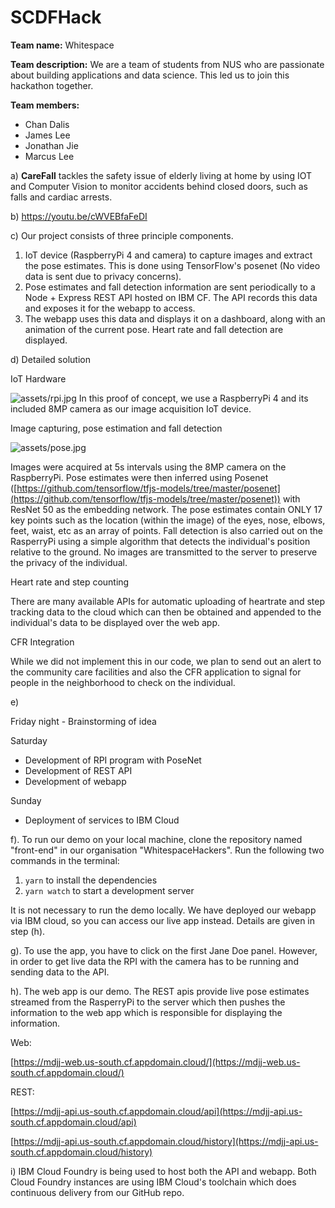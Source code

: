 # SCDFHack

**Team name:** Whitespace

**Team description:** We are a team of students from NUS who are passionate about building applications and data science. This led us to join this hackathon together.

**Team members:**

- Chan Dalis
- James Lee
- Jonathan Jie
- Marcus Lee

a) **CareFall** tackles the safety issue of elderly living at home by using IOT and Computer Vision to monitor accidents behind closed doors, such as falls and cardiac arrests.

b) https://youtu.be/cWVEBfaFeDI

c) Our project consists of three principle components.

1. IoT device (RaspberryPi 4 and camera) to capture images and extract the pose estimates. This is done using TensorFlow&#39;s posenet (No video data is sent due to privacy concerns).
2. Pose estimates and fall detection information are sent periodically to a Node + Express REST API hosted on IBM CF. The API records this data and exposes it for the webapp to access.
3. The webapp uses this data and displays it on a dashboard, along with an animation of the current pose. Heart rate and fall detection are displayed.

d) Detailed solution

IoT Hardware

![assets/rpi.jpg]()
In this proof of concept, we use a RaspberryPi 4 and its included 8MP camera as our image acquisition IoT device.

Image capturing, pose estimation and fall detection

![assets/pose.jpg]()

Images were acquired at 5s intervals using the 8MP camera on the RaspberryPi. Pose estimates were then inferred using Posenet ([https://github.com/tensorflow/tfjs-models/tree/master/posenet](https://github.com/tensorflow/tfjs-models/tree/master/posenet)) with ResNet 50 as the embedding network. The pose estimates contain ONLY 17 key points such as the location (within the image) of the eyes, nose, elbows, feet, waist, etc as an array of points. Fall detection is also carried out on the RasperryPi using a simple algorithm that detects the individual&#39;s position relative to the ground. No images are transmitted to the server to preserve the privacy of the individual.

Heart rate and step counting

There are many available APIs for automatic uploading of heartrate and step tracking data to the cloud which can then be obtained and appended to the individual&#39;s data to be displayed over the web app.

CFR Integration

While we did not implement this in our code, we plan to send out an alert to the community care facilities and also the CFR application to signal for people in the neighborhood to check on the individual.

e)

Friday night - Brainstorming of idea

Saturday

- Development of RPI program with PoseNet
- Development of REST API
- Development of webapp

Sunday

- Deployment of services to IBM Cloud

f). To run our demo on your local machine, clone the repository named &quot;front-end&quot; in our organisation &quot;WhitespaceHackers&quot;. Run the following two commands in the terminal:

1. `yarn` to install the dependencies
2. `yarn watch` to start a development server

It is not necessary to run the demo locally. We have deployed our webapp via IBM cloud, so you can access our live app instead. Details are given in step (h).

g). To use the app, you have to click on the first Jane Doe panel. However, in order to get live data the RPI with the camera has to be running and sending data to the API.

h). The web app is our demo. The REST apis provide live pose estimates streamed from the RasperryPi to the server which then pushes the information to the web app which is responsible for displaying the information.

Web:

[https://mdjj-web.us-south.cf.appdomain.cloud/](https://mdjj-web.us-south.cf.appdomain.cloud/)

REST:

[https://mdjj-api.us-south.cf.appdomain.cloud/api](https://mdjj-api.us-south.cf.appdomain.cloud/api)

[https://mdjj-api.us-south.cf.appdomain.cloud/history](https://mdjj-api.us-south.cf.appdomain.cloud/history)

i) IBM Cloud Foundry is being used to host both the API and webapp. Both Cloud Foundry instances are using IBM Cloud&#39;s toolchain which does continuous delivery from our GitHub repo.

